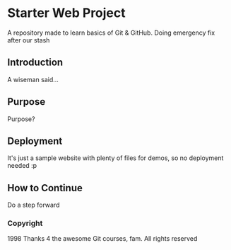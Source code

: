 # Starter Web Project

A repository made to learn basics of Git & GitHub.
Doing emergency fix after our stash

## Introduction

A wiseman said...

## Purpose

Purpose?

## Deployment

It's just a sample website with plenty of files for demos, so no deployment needed :p

## How to Continue

Do a step forward

### Copyright

1998 Thanks 4 the awesome Git courses, fam. All rights reserved
